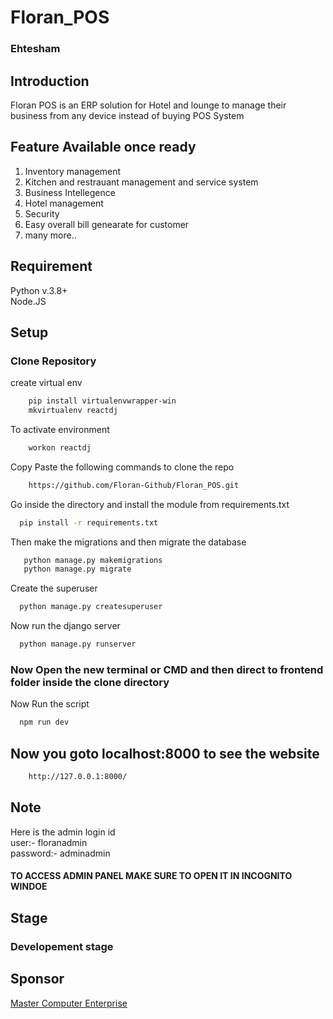 # Floran_POS
### Ehtesham

## Introduction

Floran POS is an ERP solution for Hotel and lounge to manage their business from any device instead of buying POS System

## Feature Available once ready

<ol>
<li> Inventory management
<li> Kitchen and restrauant management and service system
<li> Business Intellegence
<li> Hotel management
<li> Security
<li> Easy overall bill genearate for customer
<li> many more..
</ol>

## Requirement 
Python v.3.8+
<br>Node.JS 
## Setup

### Clone Repository

create virtual env
```bash
    pip install virtualenvwrapper-win
    mkvirtualenv reactdj
```

To activate environment
```bash
    workon reactdj
```

Copy Paste the following commands to clone the repo

```bash
    https://github.com/Floran-Github/Floran_POS.git
```
Go inside the directory and install the module from requirements.txt

```bash
  pip install -r requirements.txt
 ```
 
 Then make the migrations and then migrate the database
 
 ```bash
    python manage.py makemigrations
    python manage.py migrate
  ```
  
  Create the superuser 
  
  ```bash
    python manage.py createsuperuser
  ```
  
  Now run the django server
  
  ```bash
    python manage.py runserver
  ````
  
  <h3>Now Open the new terminal or CMD and then direct to frontend folder inside the clone directory</h3>
  
  Now Run the script
  
  ```bash
    npm run dev
  ```
  
  <h2>Now you goto localhost:8000 to see the website</h2>
  
  ```bash
      http://127.0.0.1:8000/
  ```
  
  ## Note
  
  Here is the admin login id <br>
  user:- floranadmin<br>password:- adminadmin<h4> TO ACCESS ADMIN PANEL MAKE SURE TO OPEN IT IN INCOGNITO WINDOE </h4>
  
  ## Stage
  
  <h3> Developement stage </h3>
  
  ## Sponsor
  
  <a href="https://www.google.com/search?sxsrf=ALeKk01rNvQWOTqmMH1Igu5_nmRysHr3VA:1625576940815&q=masters+computer+enterprise+sakinaka&spell=1&sa=X&ved=2ahUKEwivwfKAws7xAhWZAHIKHY-PAFUQBSgAegQIARAw">Master Computer Enterprise</a>
  
